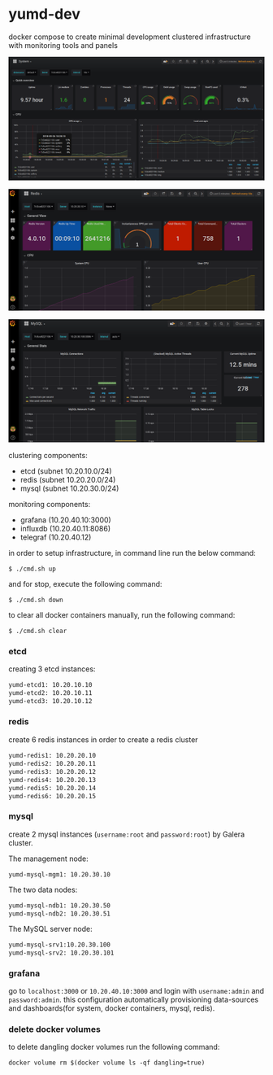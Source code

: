 # yumd-dev
docker compose to create minimal development clustered infrastructure with monitoring tools and panels

![grafana](./pic/system.png)

![grafana](./pic/redis.png)

![mysql](./pic/mysql.png)

clustering components:
- etcd (subnet 10.20.10.0/24)
- redis (subnet 10.20.20.0/24)
- mysql (subnet 10.20.30.0/24)

monitoring components:
- grafana (10.20.40.10:3000)
- influxdb (10.20.40.11:8086)
- telegraf (10.20.40.12)

in order to setup infrastructure, in command line run the below command:
```
$ ./cmd.sh up
```

and for stop, execute the following command:
```
$ ./cmd.sh down
```

to clear all docker containers manually, run the following command:
```
$ ./cmd.sh clear
```

### etcd
creating 3 etcd instances:

```
yumd-etcd1: 10.20.10.10
yumd-etcd2: 10.20.10.11
yumd-etcd3: 10.20.10.12
```

### redis
create 6 redis instances in order to create a redis cluster

```
yumd-redis1: 10.20.20.10
yumd-redis2: 10.20.20.11
yumd-redis3: 10.20.20.12
yumd-redis4: 10.20.20.13
yumd-redis5: 10.20.20.14
yumd-redis6: 10.20.20.15
```

### mysql
create 2 mysql instances (```username:root``` and ```password:root```) by Galera cluster.

The management node:

```
yumd-mysql-mgm1: 10.20.30.10
```

The two data nodes:

```
yumd-mysql-ndb1: 10.20.30.50
yumd-mysql-ndb2: 10.20.30.51
```

The MySQL server node:

```
yumd-mysql-srv1:10.20.30.100
yumd-mysql-srv2: 10.20.30.101
```

### grafana
go to ```localhost:3000``` or ```10.20.40.10:3000``` and login with
```username:admin``` and ```password:admin```. this configuration automatically
provisioning data-sources and dashboards(for system, docker containers, mysql, redis).

### delete docker volumes
to delete dangling docker volumes run the following command:

```
docker volume rm $(docker volume ls -qf dangling=true)
```


